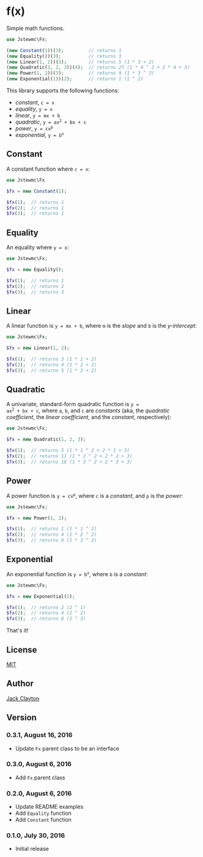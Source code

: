 # f(x)
Simple math functions.

```php
use Jstewmc\Fx;

(new Constant(1))(3);         // returns 1
(new Equality())(3);          // returns 3
(new Linear(1, 2))(3);        // returns 5 (1 * 3 + 2)
(new Quadratic(1, 2, 3))(4);  // returns 27 (1 * 4 ^ 2 + 2 * 4 + 3)
(new Power(1, 2))(3);         // returns 9 (1 * 3 ^ 2)
(new Exponential(1))(2);      // returns 1 (1 ^ 2)
```

This library supports the following functions: 

* _constant_, `c = x`
* _equality_, `y = x`
* _linear_, `y = mx + b` 
* _quadratic_, <code>y = ax<sup>2</sup> + bx + c</code>
* _power_, <code>y = cx<sup>p</sup></code>
* _exponential_, <code>y = b<sup>x</sup></code>

## Constant

A constant function where `c = x`:

```php
use Jstewmc\Fx

$fx = new Constant(1);

$fx(1);  // returns 1
$fx(2);  // returns 1
$fx(3);  // returns 1
```

## Equality

An equality where `y = x`:

```php
use Jstewmc\Fx;

$fx = new Equality();

$fx(1);  // returns 1
$fx(2);  // returns 2
$fx(3);  // returns 3
```

## Linear

A linear function is `y = mx + b`, where `m` is the _slope_ and `b` is the _y-intercept_:

```php
use Jstewmc\Fx;

$fx = new Linear(1, 2);

$fx(1);  // returns 3 (1 * 1 + 2)
$fx(2);  // returns 4 (1 * 2 + 2)
$fx(3);  // returns 5 (1 * 3 + 2)
```

## Quadratic

A univariate, standard-form quadratic function is <code>y = ax<sup>2</sup> + bx + c</code>, where `a`, `b`, and `c` are _constants_ (aka, the _quadratic coefficient_, the _linear coefficient_, and the _constant_, respectively):

```php
use Jstewmc\Fx;

$fx = new Quadratic(1, 2, 3);

$fx(1);  // returns 5 (1 * 1 ^ 2 + 2 * 1 + 3)
$fx(2);  // returns 11 (1 * 2 ^ 2 + 2 * 2 + 3)
$fx(3);  // returns 18 (1 * 3 ^ 2 + 2 * 3 + 3)
``` 

## Power

A power function is <code>y = cx<sup>p</sup></code>, where `c` is a _constant_, and `p` is the _power_:

```php
use Jstewmc\Fx;

$fx = new Power(1, 2);

$fx(1);  // returns 1 (1 * 1 ^ 2)
$fx(2);  // returns 4 (1 * 2 ^ 2)
$fx(3);  // returns 9 (1 * 3 ^ 2)
```

## Exponential

An exponential function is <code>y = b<sup>x</sup></code>, where `b` is a _constant_:

```php
use Jstewmc\Fx;

$fx = new Exponential(2);

$fx(1);  // returns 2 (2 ^ 1)
$fx(2);  // returns 4 (2 ^ 2)
$fx(3);  // returns 8 (2 ^ 3)
```

That's it!

## License

[MIT](https://github.com/jstewmc/test-case)

## Author

[Jack Clayton](mailto:clayjs0@gmail.com)

## Version 

### 0.3.1, August 16, 2016

* Update `Fx` parent class to be an interface

### 0.3.0, August 6, 2016

* Add `Fx` parent class

### 0.2.0, August 6, 2016

* Update README examples
* Add `Equality` function
* Add `Constant` function

### 0.1.0, July 30, 2016

* Initial release